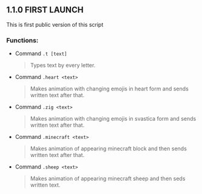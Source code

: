 ## 1.1.0 FIRST LAUNCH

This is first public version of this script

### Functions:

+ Command `.t [text]` 
  > Types text by every letter.

+ Command `.heart <text>`
  > Makes animation with changing emojis in heart form and sends written text after that.

+ Command `.zig <text>`
  > Makes animation with changing emojis in svastica form and sends written text after that.

+ Command `.minecraft <text>`
  > Makes animation of appearing minecraft block and then sends written text after that.

+ Command `.sheep <text>`
  > Makes animation of appearing minecraft sheep and then seds written text.


